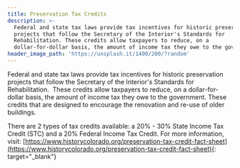 ```yaml
---
title: Preservation Tax Credits
description: >-
  Federal and state tax laws provide tax incentives for historic preservation
  projects that follow the Secretary of the Interior's Standards for
  Rehabilitation. These credits allow taxpayers to reduce, on a
  dollar-for-dollar basis, the amount of income tax they owe to the government.
header_image_path: 'https://unsplash.it/1400/200/?random'
---
```


Federal and state tax laws provide tax incentives for historic preservation projects that follow the Secretary of the Interior's Standards for Rehabilitation. &nbsp;These credits allow taxpayers to reduce, on a dollar-for-dollar basis, the amount of income tax they owe to the government. These credits that are designed to encourage the renovation and re-use of older buildings.

There are 2 types of tax credits available: a 20% - 30% State Income Tax Credit (STC) and a 20% Federal Income Tax Credit. For more information, visit:&nbsp;[https://www.historycolorado.org/preservation-tax-credit-fact-sheet](https://www.historycolorado.org/preservation-tax-credit-fact-sheet){: target="_blank"}